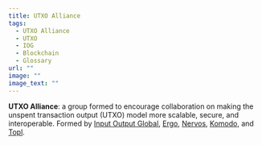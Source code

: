 ```yaml
---
title: UTXO Alliance
tags:
  - UTXO Alliance
  - UTXO
  - IOG
  - Blockchain
  - Glossary
url: ""
image: ""
image_text: ""
---
```


**UTXO Alliance**: a group formed to encourage collaboration on making the unspent transaction output (UTXO) model more scalable, secure, and interoperable. Formed by [Input Output Global](https://iog.io/), [Ergo](https://ergoplatform.org/en/), [Nervos](https://www.nervos.org/), [Komodo](https://komodoplatform.com/en/), and [Topl](https://www.topl.co/).
